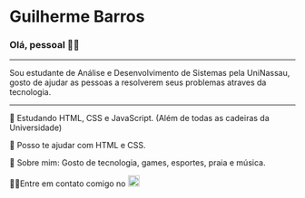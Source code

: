 ### <h1>Guilherme Barros</h1>

<h3>Olá, pessoal 🖖🏾</h3>
<hr>
<p>Sou estudante de Análise e Desenvolvimento de Sistemas pela UniNassau, gosto de ajudar as pessoas a resolverem seus problemas atraves da tecnologia.</p>
<hr>
<p>📖 Estudando HTML, CSS e JavaScript. (Além de todas as cadeiras da Universidade)</p>
<p>🤔 Posso te ajudar com HTML e CSS.</p>
<p>💬 Sobre mim: Gosto de tecnologia, games, esportes, praia e música.</p>
<p>🤳🏾Entre em contato comigo no  <a href="https://www.linkedin.com/in/guilherme-barros3/" target:"_blank"> <img width="20px"
      height="20px"  src="https://cdn.jsdelivr.net/gh/devicons/devicon/icons/linkedin/linkedin-original.svg" width:"20px" alt="Linkedin"></a>
